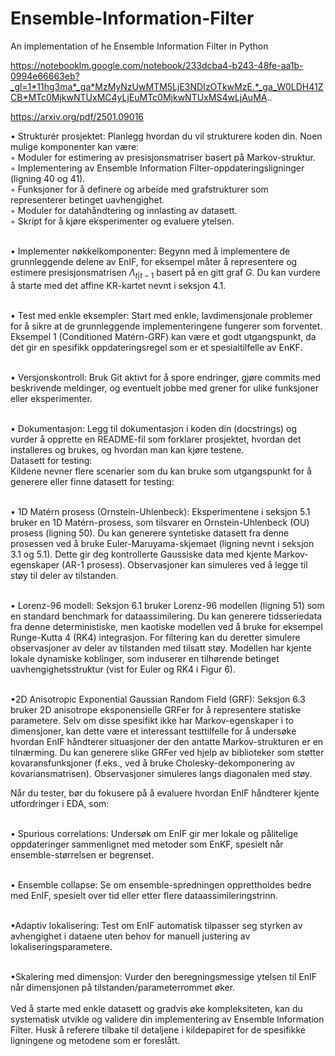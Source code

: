 # Ensemble-Information-Filter
An implementation of he Ensemble Information Filter in Python

https://notebooklm.google.com/notebook/233dcba4-b243-48fe-aa1b-0994e66663eb?_gl=1*11hg3ma*_ga*MzMyNzUwMTM5LjE3NDIzOTkwMzE.*_ga_W0LDH41ZCB*MTc0MjkwNTUxMC4yLjEuMTc0MjkwNTUxMS4wLjAuMA..

https://arxiv.org/pdf/2501.09016

• Strukturér prosjektet: Planlegg hvordan du vil strukturere koden din. Noen mulige komponenter kan være: </br>
  ◦ Moduler for estimering av presisjonsmatriser basert på Markov-struktur.</br>
  ◦ Implementering av Ensemble Information Filter-oppdateringsligninger (ligning 40 og 41).</br>
  ◦ Funksjoner for å definere og arbeide med grafstrukturer som representerer betinget uavhengighet. </br>
  ◦ Moduler for datahåndtering og innlasting av datasett. </br>
  ◦ Skript for å kjøre eksperimenter og evaluere ytelsen. </br>  </br>

• Implementer nøkkelkomponenter: Begynn med å implementere de grunnleggende delene av EnIF, for eksempel måter å representere og estimere presisjonsmatrisen $\Lambda_{t|t-1}$ basert på en gitt graf $G$. Du kan vurdere å starte med det affine KR-kartet nevnt i seksjon 4.1. </br></br>

• Test med enkle eksempler: Start med enkle, lavdimensjonale problemer for å sikre at de grunnleggende implementeringene fungerer som forventet. Eksempel 1 (Conditioned Matérn-GRF) kan være et godt utgangspunkt, da det gir en spesifikk oppdateringsregel som er et spesialtilfelle av EnKF. </br></br>

• Versjonskontroll: Bruk Git aktivt for å spore endringer, gjøre commits med beskrivende meldinger, og eventuelt jobbe med grener for ulike funksjoner eller eksperimenter. </br></br>

• Dokumentasjon: Legg til dokumentasjon i koden din (docstrings) og vurder å opprette en README-fil som forklarer prosjektet, hvordan det installeres og brukes, og hvordan man kan kjøre testene. </br>
Datasett for testing:</br>
Kildene nevner flere scenarier som du kan bruke som utgangspunkt for å generere eller finne datasett for testing:</br></br>

• 1D Matérn prosess (Ornstein-Uhlenbeck): Eksperimentene i seksjon 5.1 bruker en 1D Matérn-prosess, som tilsvarer en Ornstein-Uhlenbeck (OU) prosess (ligning 50). Du kan generere syntetiske datasett fra denne prosessen ved å bruke Euler-Maruyama-skjemaet (ligning nevnt i seksjon 3.1 og 5.1). Dette gir deg kontrollerte Gaussiske data med kjente Markov-egenskaper (AR-1 prosess). Observasjoner kan simuleres ved å legge til støy til deler av tilstanden. </br></br>

• Lorenz-96 modell: Seksjon 6.1 bruker Lorenz-96 modellen (ligning 51) som en standard benchmark for dataassimilering. Du kan generere tidsseriedata fra denne deterministiske, men kaotiske modellen ved å bruke for eksempel Runge-Kutta 4 (RK4) integrasjon. For filtering kan du deretter simulere observasjoner av deler av tilstanden med tilsatt støy. Modellen har kjente lokale dynamiske koblinger, som induserer en tilhørende betinget uavhengighetsstruktur (vist for Euler og RK4 i Figur 6). </br></br>

•2D Anisotropic Exponential Gaussian Random Field (GRF): Seksjon 6.3 bruker 2D anisotrope eksponensielle GRFer for å representere statiske parametere. Selv om disse spesifikt ikke har Markov-egenskaper i to dimensjoner, kan dette være et interessant testtilfelle for å undersøke hvordan EnIF håndterer situasjoner der den antatte Markov-strukturen er en tilnærming. Du kan generere slike GRFer ved hjelp av biblioteker som støtter kovaransfunksjoner (f.eks., ved å bruke Cholesky-dekomponering av kovariansmatrisen). Observasjoner simuleres langs diagonalen med støy. </br>

Når du tester, bør du fokusere på å evaluere hvordan EnIF håndterer kjente utfordringer i EDA, som: </br></br>

• Spurious correlations: Undersøk om EnIF gir mer lokale og pålitelige oppdateringer sammenlignet med metoder som EnKF, spesielt når ensemble-størrelsen er begrenset.</br></br>

• Ensemble collapse: Se om ensemble-spredningen opprettholdes bedre med EnIF, spesielt over tid eller etter flere dataassimileringstrinn. </br></br>

•Adaptiv lokalisering: Test om EnIF automatisk tilpasser seg styrken av avhengighet i dataene uten behov for manuell justering av lokaliseringsparametere. </br></br>

•Skalering med dimensjon: Vurder den beregningsmessige ytelsen til EnIF når dimensjonen på tilstanden/parameterrommet øker. </br></br>
Ved å starte med enkle datasett og gradvis øke kompleksiteten, kan du systematisk utvikle og validere din implementering av Ensemble Information Filter. Husk å referere tilbake til detaljene i kildepapiret for de spesifikke ligningene og metodene som er foreslått. </br>
